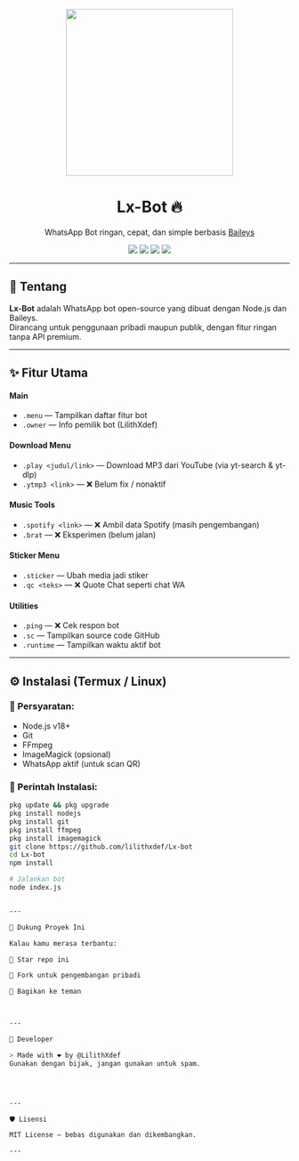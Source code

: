 <p align="center">
  <img src="https://github.com/lilithxdef.png" width="300"/>
</p>

<h1 align="center">Lx-Bot 🔥</h1>
<p align="center">
  WhatsApp Bot ringan, cepat, dan simple berbasis <a href="https://github.com/whiskeysockets/baileys">Baileys</a>
</p>

<p align="center">
  <img src="https://img.shields.io/badge/status-online-green?style=flat-square" />
  <img src="https://img.shields.io/github/repo-size/lilithxdef/Lx-bot?style=flat-square" />
  <img src="https://img.shields.io/github/languages/top/lilithxdef/Lx-bot?style=flat-square" />
  <img src="https://img.shields.io/github/license/lilithxdef/Lx-bot?style=flat-square" />
</p>

---

## 🚀 Tentang

**Lx-Bot** adalah WhatsApp bot open-source yang dibuat dengan Node.js dan Baileys.  
Dirancang untuk penggunaan pribadi maupun publik, dengan fitur ringan tanpa API premium.

---

## ✨ Fitur Utama

#### Main
- `.menu` — Tampilkan daftar fitur bot
- `.owner` — Info pemilik bot (LilithXdef)

#### Download Menu
- `.play <judul/link>` — Download MP3 dari YouTube (via yt-search & yt-dlp)
- `.ytmp3 <link>` — ❌ Belum fix / nonaktif

#### Music Tools
- `.spotify <link>` — ❌ Ambil data Spotify (masih pengembangan)
- `.brat` — ❌ Eksperimen (belum jalan)

#### Sticker Menu
- `.sticker` — Ubah media jadi stiker
- `.qc <teks>` — ❌ Quote Chat seperti chat WA

#### Utilities
- `.ping` — ❌ Cek respon bot
- `.sc` — Tampilkan source code GitHub
- `.runtime` — Tampilkan waktu aktif bot

---

## ⚙️ Instalasi (Termux / Linux)

### 🔧 Persyaratan:
- Node.js v18+
- Git
- FFmpeg
- ImageMagick (opsional)
- WhatsApp aktif (untuk scan QR)

### 🧪 Perintah Instalasi:
```bash
pkg update && pkg upgrade
pkg install nodejs
pkg install git
pkg install ffmpeg
pkg install imagemagick
git clone https://github.com/lilithxdef/Lx-bot
cd Lx-bot
npm install

# Jalankan bot
node index.js


---

🌟 Dukung Proyek Ini

Kalau kamu merasa terbantu:

🌟 Star repo ini

🔁 Fork untuk pengembangan pribadi

💬 Bagikan ke teman



---

👤 Developer

> Made with ❤️ by @LilithXdef
Gunakan dengan bijak, jangan gunakan untuk spam.




---

🛡️ Lisensi

MIT License — bebas digunakan dan dikembangkan.

---
